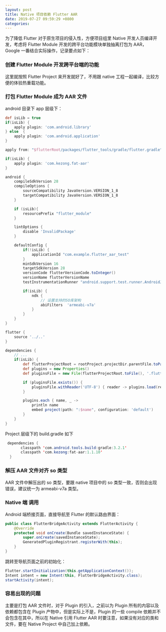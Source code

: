 ```yaml
---
layout: post
title: Native 项目依赖 Flutter AAR
date: 2019-07-27 09:59:29 +0800
categories: 
---
```


为了降低 Flutter 对于原生项目的侵入性，方便项目组里 Native 开发人员编译开发，考虑将 Flutter Module 开发的跨平台功能模块单独抽离打包为 AAR，Google 一番结合实际操作，记录要点如下：

### 创建 Flutter Module 开发跨平台端的功能

这里就按照 Flutter Project 来开发就好了，不用跟 native 工程一起编译，比较方便的体验热重载功能。

### 打包 Flutter Module 成为 AAR 文件

android 目录下 app 层级下：

```groovy
def isLib = true
if(isLib) {
    apply plugin: 'com.android.library'
} else  {
    apply plugin: 'com.android.application'
}

apply from: "$flutterRoot/packages/flutter_tools/gradle/flutter.gradle"

if(isLib) {
    apply plugin: 'com.kezong.fat-aar'
}

android {
    compileSdkVersion 28
    compileOptions {
        sourceCompatibility JavaVersion.VERSION_1_8
        targetCompatibility JavaVersion.VERSION_1_8
    }

    if (isLib){
        resourcePrefix "flutter_module"
    }

    lintOptions {
        disable 'InvalidPackage'
    }

    defaultConfig {
        if(!isLib) {
            applicationId "com.example.flutter_aar_test"
        }
        minSdkVersion 16
        targetSdkVersion 28
        versionCode flutterVersionCode.toInteger()
        versionName flutterVersionName
        testInstrumentationRunner "android.support.test.runner.AndroidJUnitRunner"

        if(isLib) {
            ndk {
                // 设置支持的SO库架构
                abiFilters  'armeabi-v7a'
            }
        }
    }
}

flutter {
    source '../..'
}

dependencies {
	// ...
    if(isLib) {
        def flutterProjectRoot = rootProject.projectDir.parentFile.toPath()
        def plugins = new Properties()
        def pluginsFile = new File(flutterProjectRoot.toFile(), '.flutter-plugins')

        if (pluginsFile.exists()) {
            pluginsFile.withReader('UTF-8') { reader -> plugins.load(reader) }
        }

        plugins.each { name, _ ->
            println name
            embed project(path: ":$name", configuration: 'default')
        }
    }
}
```

Project 层级下的 build.gradle 如下

```java
 dependencies {
       classpath 'com.android.tools.build:gradle:3.2.1'
       classpath 'com.kezong:fat-aar:1.1.10'
  } 
```

### 解压 AAR 文件对齐 so 类型

AAR 文件中解压出的 so 类型，要跟 native 项目中的 so 类型一致，否则会出现错误，建议统一为 armeabi-v7a 类型。

### Native 端 调用

Android 端桥接页面，直接导航至 Flutter 的默认路由界面：

```java
public class FlutterBridgeActivity extends FlutterActivity {
    @Override
    protected void onCreate(Bundle savedInstanceState) {
        super.onCreate(savedInstanceState);
        GeneratedPluginRegistrant.registerWith(this);
    }
}
```

跳转至导航页面之前的初始化：

```java
Flutter.startInitialization(this.getApplicationContext());
Intent intent = new Intent(this, FlutterBridgeActivity.class);
startActivity(intent);
```

### 容易出现的问题

主要是打包 AAR 文件时，对于 Plugin 的引入，之前以为 Plugin 所有的内容以及依赖都包含在 Plugin 产物中，但是实际上不是，Plugin 的一些 compile 依赖并不会包含在其中，所以在 Native 引用 Flutter AAR 时要注意，如果没有对应的类和文件，要在 Native Project 中自己加上依赖。